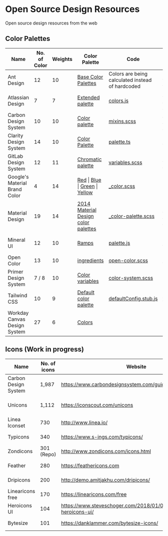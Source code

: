 # Open Source Design Resources

Open source design resources from the web

## Color Palettes

| Name                          | No. of Color | Weights | Color Palette                                                                                                                                                                                                                                                                                                                                                                                                                                                                                         | Code                                                                                                                                                                       | Repo                                                                                                           | License                                                                                           |
| ----------------------------- | ------------ | ------- | ----------------------------------------------------------------------------------------------------------------------------------------------------------------------------------------------------------------------------------------------------------------------------------------------------------------------------------------------------------------------------------------------------------------------------------------------------------------------------------------------------- | -------------------------------------------------------------------------------------------------------------------------------------------------------------------------- | -------------------------------------------------------------------------------------------------------------- | ------------------------------------------------------------------------------------------------- |
| Ant Design                    | 12           | 10      | [Base Color Palettes](https://ant.design/docs/spec/colors#Base-Color-Palettes)                                                                                                                                                                                                                                                                                                                                                                                                                        | Colors are being calculated instead of hardcoded                                                                                                                           | [ant-design/ant-design-colors](https://github.com/ant-design/ant-design-colors)                                | [MIT License](https://github.com/ant-design/ant-design-colors/blob/master/LICENSE)                |
| Atlassian Design              | 7            | 7       | [Extended palette](https://atlassian.design/guidelines/product/foundations/color)                                                                                                                                                                                                                                                                                                                                                                                                                     | [colors.js](https://bitbucket.org/atlassian/atlaskit-mk-2/src/97bfe81ec8fed43b13890f8867a95c90aaa094c8/packages/core/theme/src/colors.js)                                  | [(bitbucket) atlassian/atlaskit-mk-2](https://bitbucket.org/atlassian/atlaskit-mk-2/src/master/)               | [Apache License 2.0](https://bitbucket.org/atlassian/atlaskit-mk-2/src/master/LICENSE)            |
| Carbon Design System          | 10           | 10      | [Color palette](https://www.ibm.com/design/language/elements/color/#specifications)                                                                                                                                                                                                                                                                                                                                                                                                                   | [mixins.scss](https://github.com/carbon-design-system/carbon-elements/blob/cd1da47aa6b2a7adb9fbdfa242797d9ec07ffef3/packages/colors/scss/mixins.scss#L488)                 | [carbon-design-system/carbon-elements](https://github.com/carbon-design-system/carbon-elements)                | [Apache License 2.0](https://github.com/carbon-design-system/carbon-elements/blob/master/LICENSE) |
| Clarity Design System         | 14           | 10      | [Color Palette](https://v1.clarity.design/color#color-palette)                                                                                                                                                                                                                                                                                                                                                                                                                                        | [palette.ts](https://github.com/vmware/clarity/blob/527afb40a531f8d98dd3641138e308bc2bd41aa3/src/website/src/app/documentation/demos/color/color-palette.ts#L23)           | [vmware/clarity](https://github.com/vmware/clarity/)                                                           | [MIT License](https://github.com/vmware/clarity/blob/master/LICENSE)                              |
| GitLab Design System          | 12           | 11      | [Chromatic palette](https://design.gitlab.com/foundations/colors/)                                                                                                                                                                                                                                                                                                                                                                                                                                    | [variables.scss](https://gitlab.com/gitlab-org/gitlab-ce/blob/8cf0af88e664b6e3da7d95180c48241591782419/app/assets/stylesheets/framework/variables.scss#L53)                | [(gitlab) gitlab-org/design.gitlab.com](https://gitlab.com/gitlab-org/design.gitlab.com/)                      | [MIT License](https://gitlab.com/gitlab-org/design.gitlab.com/blob/master/LICENSE)                |
| Google's Material Brand Color | 4            | 14      | [Red](https://github.com/google/flogger/blob/1a7247276041e2b50a2a8c9f755544f8bf3c6135/docs/_sass/_color.scss#L17) &#124; [Blue](https://github.com/google/flogger/blob/1a7247276041e2b50a2a8c9f755544f8bf3c6135/docs/_sass/_color.scss#L102) &#124; [Green](https://github.com/google/flogger/blob/1a7247276041e2b50a2a8c9f755544f8bf3c6135/docs/_sass/_color.scss#L170) &#124; [Yellow](https://github.com/google/flogger/blob/1a7247276041e2b50a2a8c9f755544f8bf3c6135/docs/_sass/_color.scss#L238) | [_color.scss](https://github.com/google/flogger/blob/1a7247276041e2b50a2a8c9f755544f8bf3c6135/docs/_sass/_color.scss)                                                      | [google/flogger](https://github.com/google/flogger/)                                                           | [Apache License 2.0](https://github.com/google/flogger/blob/master/LICENSE)                       |
| Material Design               | 19           | 14      | [2014 Material Design color palettes](https://material.io/design/color/#tools-for-picking-colors)                                                                                                                                                                                                                                                                                                                                                                                                     | [_color-palette.scss](https://github.com/material-components/material-components-web/blob/33c15b3d179143c7f041b40b5012431a6318c102/packages/mdc-theme/_color-palette.scss) | [material-components/material-components-web](https://github.com/material-components/material-components-web/) | [MIT License](https://github.com/material-components/material-components-web/blob/master/LICENSE) |
| Mineral UI                    | 12           | 10      | [Ramps](https://mineral-ui.com/color#guidelines-ramps)                                                                                                                                                                                                                                                                                                                                                                                                                                                | [palette.js](https://github.com/mineral-ui/mineral-ui/blob/56a08be98684a3285e52ec088ef71c85b305bcf2/packages/mineral-ui-tokens/src/palette.js)                             | [mineral-ui/mineral-ui](https://github.com/mineral-ui/mineral-ui/)                                             | [Apache License 2.0](https://github.com/mineral-ui/mineral-ui/blob/master/LICENSE.md)             |
| Open Color                    | 13           | 10      | [ingredients](https://yeun.github.io/open-color/ingredients.html)                                                                                                                                                                                                                                                                                                                                                                                                                                     | [open-color.scss](https://github.com/yeun/open-color/blob/fca6c76bb909ecbaf21d670b76777e948bd7cc5c/open-color.scss)                                                        | [yeun/open-color](https://github.com/yeun/open-color)                                                          | [MIT License](https://github.com/yeun/open-color/blob/master/LICENSE)                             |
| Primer Design System          | 7 / 8        | 10      | [Color variables](https://styleguide.github.com/primer/support/color-system/#color-variables)                                                                                                                                                                                                                                                                                                                                                                                                         | [color-system.scss](https://github.com/primer/css/blob/f6dccec04850ee40cdb133d507785725ba61b067/src/support/variables/color-system.scss)                                   | [primer/css](https://github.com/primer/css)                                                                    | [MIT License](https://github.com/primer/css/blob/master/LICENSE)                                  |
| Tailwind CSS                  | 10           | 9       | [Default color palette](https://tailwindcss.com/docs/colors/#default-color-palette)                                                                                                                                                                                                                                                                                                                                                                                                                   | [defaultConfig.stub.js](https://github.com/tailwindcss/tailwindcss/blob/ebab229d6a521aa2e066a1de058cfd20a76565fc/defaultConfig.stub.js#L45)                                | [tailwindcss/tailwindcss](https://github.com/tailwindcss/tailwindcss/)                                         | [MIT License](https://github.com/tailwindcss/tailwindcss/blob/master/LICENSE)                     |
| Workday Canvas Design System  | 27           | 6       | [Colors](https://design.workday.com/resources/colors)                                                                                                                                                                                                                                                                                                                                                                                                                                                 |                                                                                                                                                                            |                                                                                                                |                                                                                                   |

## Icons (Work in progress)

| Name                 | No. of icons | Website                                                           | Repo                                                                                                                       | License                                                                                           | Style    |
| -------------------- | ------------ | ----------------------------------------------------------------- | -------------------------------------------------------------------------------------------------------------------------- | ------------------------------------------------------------------------------------------------- | -------- |
| Carbon Design System | 1,987        | https://www.carbondesignsystem.com/guidelines/iconography/        | [carbon-design-system/carbon-elements](https://github.com/carbon-design-system/carbon-elements/tree/master/packages/icons) | [Apache License 2.0](https://github.com/carbon-design-system/carbon-elements/blob/master/LICENSE) | Outlined |
| Unicons              | 1,112        | https://iconscout.com/unicons                                     | [iconscout/unicons](https://github.com/iconscout/unicons)                                                                  | [Apache License 2.0](https://github.com/Iconscout/unicons/blob/master/LICENSE)                    | Outlined |
| Linea Iconset        | 730          | http://www.linea.io/                                              | [linea-io/Linea-Iconset](https://github.com/linea-io/Linea-Iconset)                                                        | [CC0-1.0](https://github.com/linea-io/Linea-Iconset/blob/master/LICENSE)                          | Outlined |
| Typicons             | 340          | https://www.s-ings.com/typicons/                                  | [stephenhutchings/typicons.font](https://github.com/stephenhutchings/typicons.font)                                        | [CC BY-SA 3.0](https://github.com/stephenhutchings/typicons.font#license)                         | Filled   |
| Zondicons            | 301 (Repo)   | http://www.zondicons.com/icons.html                               | [dukestreetstudio/zondicons](https://github.com/dukestreetstudio/zondicons)                                                | [MIT License](https://github.com/dukestreetstudio/zondicons/blob/master/package.json#L9)          | Outlined |
| Feather              | 280          | https://feathericons.com                                          | [feathericons/feather](https://github.com/feathericons/feather)                                                            | [MIT License](https://github.com/feathericons/feather/blob/master/LICENSE)                        | Outlined |
| Dripicons            | 200          | http://demo.amitjakhu.com/dripicons/                              | [amitjakhu/dripicons](https://github.com/amitjakhu/dripicons)                                                              | [CC-BY-4.0](https://github.com/amitjakhu/dripicons/blob/master/readme.txt)                        | Outlined |
| Linearicons free     | 170          | https://linearicons.com/free                                      | [cjpatoilo/linearicons](https://github.com/cjpatoilo/linearicons)                                                          | [CC BY-SA 4.0](https://linearicons.com/free#license)                                              | Outlined |
| Heroicons UI         | 104          | https://www.steveschoger.com/2018/01/04/introducing-heroicons-ui/ | [sschoger/heroicons-ui](https://github.com/sschoger/heroicons-ui)                                                          | [MIT License](https://github.com/sschoger/heroicons-ui/blob/master/LICENSE)                       | Outlined |
| Bytesize             | 101          | https://danklammer.com/bytesize-icons/                            | [danklammer/bytesize-icons](https://github.com/danklammer/bytesize-icons)                                                  | [MIT License](https://github.com/danklammer/bytesize-icons/blob/master/LICENSE.md)                | Outlined |

